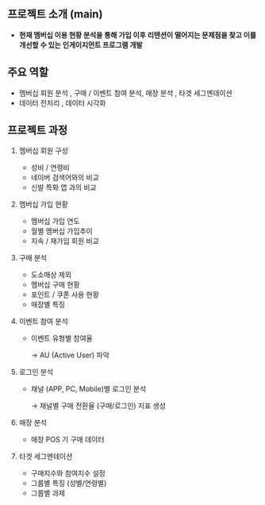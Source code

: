 ## 프로젝트 소개 (main)

- **현재 멤버십 이용 현황 분석을 통해 가입 이후 리텐션이 떨어지는 문제점을 찾고 이를 개선할 수 있는 인게이지먼트 프로그램 개발**

## 주요 역할

- 멤버십 회원 분석 , 구매 / 이벤트 참여 분석, 매장 분석 , 타겟 세그멘테이션
- 데이터 전처리 , 데이터 시각화

## 프로젝트 과정

1. 멤버십 회원 구성
    - 성비 / 연령비
    - 네이버 검색어와의 비교
    - 신발 특화 앱 과의 비교
2. 멤버십 가입 현황
    - 멤버십 가입 연도
    - 월별 멤버십 가입추이
    - 지속 / 재가입 회원 비교
3. 구매 분석
    - 도소매상 제외
    - 멤버십 구매 현황
    - 포인트 / 쿠폰 사용 현황
    - 매장별 특징
4. 이벤트 참여 분석
    - 이벤트 유형별 참여율
        
        → AU (Active User) 파악
        
5. 로그인 분석
    - 채널 (APP, PC, Mobile)별 로그인 분석
        
        → 채널별 구매 전환율 (구매/로그인) 지표 생성
        
6. 매장 분석
    - 매장 POS 기 구매 데이터
7. 타겟 세그멘테이션
    - 구매지수와 참여지수 설정
    - 그룹별 특징 (성별/연령별)
    - 그룹별 과제
